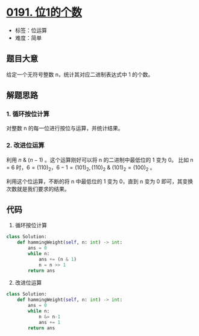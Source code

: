 # [0191. 位1的个数](https://leetcode-cn.com/problems/number-of-1-bits/)

- 标签：位运算
- 难度：简单

## 题目大意

给定一个无符号整数 n，统计其对应二进制表达式中 1 的个数。

## 解题思路

### 1. 循环按位计算

对整数 n 的每一位进行按位与运算，并统计结果。

### 2. 改进位运算

利用 $n~\&~(n-1)$ 。这个运算刚好可以将 n 的二进制中最低位的 1 变为 0。 比如 n = 6 时，$6 = (110)_2，6-1 = (101)_2, (110)_2~\&~(101)_2 = (100)_2$ 。

利用这个位运算，不断的将 n 中最低位的 1 变为 0，直到 n 变为 0 即可，其变换次数就是我们要求的结果。

## 代码

1. 循环按位计算

```Python
class Solution:
    def hammingWeight(self, n: int) -> int:
        ans = 0
        while n:
            ans += (n & 1)
            n = n >> 1
        return ans
```

2. 改进位运算

```Python
class Solution:
    def hammingWeight(self, n: int) -> int:
        ans = 0
        while n:
            n &= n-1
            ans += 1
        return ans
```


